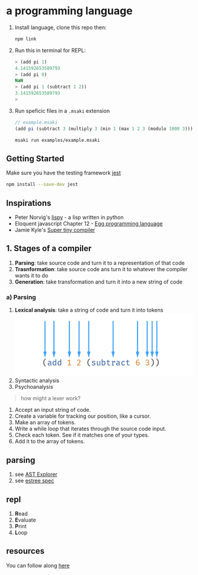 # a programming language

1. Install language, clone this repo then:
   ```zsh
   npm link
   ```
1. Run this in terminal for REPL:

   ```js
   > (add pi 1)
   4.141592653589793
   > (add pi 0)
   NaN
   > (add pi 1 (subtract 1 2))
   3.141592653589793
   >
   ```

1. Run speficic files in a `.msaki` extension

   ```js
   // example.msaki
   (add pi (subtract 3 (multiply 3 (min 1 (max 1 2 3 (modulo 1000 3))))))
   ```

   ```zsh
   msaki run examples/example.msaki
   ```

## Getting Started

Make sure you have the testing framework [jest](https://jestjs.io/docs/getting-started)

```zsh
npm install --save-dev jest
```

## Inspirations

- Peter Norvig's [lispy](https://norvig.com/lispy.html) - a lisp written in python
- Eloquent javascript Chapter 12 - [Egg programming language](https://eloquentjavascript.net/12_language.html)
- Jamie Kyle's [Super tiny compiler](https://github.com/jamiebuilds/the-super-tiny-compiler)

## 1. Stages of a compiler

1. **Parsing**: take source code and turn it to a representation of that code
1. **Trasnformation**: take source code ans turn it to whatever the compiler wants it to do
1. **Generation**: take transformation and turn it into a new string of code

### a) Parsing

1. **Lexical analysis**: take a string of code and turn it into tokens
   ![lexical tokenization](./images/lexing-tokens.png)
1. Syntactic analysis
1. Psychoanalysis

> how might a lexer work?

1. Accept an input string of code.
1. Create a variable for tracking our position, like a cursor.
1. Make an array of tokens.
1. Write a while loop that iterates through the source code input.
1. Check each token. See if it matches one of your types.
1. Add it to the array of tokens.

## parsing

1. see [AST Explorer](https://astexplorer.net/#/gist/1819fd0f4c1e3690539a1257c054016a/bc5b7c792483456d5a48ba5c668acde715b9a6ab)
1. see [estree spec](https://github.com/estree/estree#the-estree-spec)

## repl

1. **R**ead
1. **E**valuate
1. **P**rint
1. **L**oop

## resources

You can follow along [here](http://static.frontendmasters.com/resources/2019-05-31-build-your-own-programming-language/programming-language.pdf)
